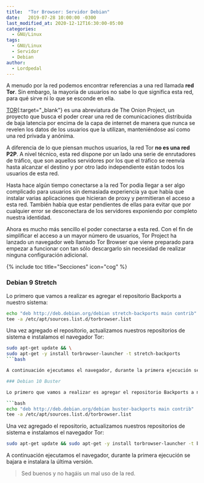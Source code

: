 ```yaml
---
title:  "Tor Browser: Servidor Debian"
date:   2019-07-28 10:00:00 -0300
last_modified_at: 2020-12-12T16:30:00-05:00
categories:
  - GNU/Linux
tags:
  - GNU/Linux
  - Servidor
  - Debian
author:
  - Lordpedal
---
```


A menudo por la red podemos encontrar referencias a una red llamada **red Tor**. Sin embargo, la mayoría de usuarios no sabe lo que significa esta red, para qué sirve ni lo que se esconde en ella.

[TOR](https://www.torproject.org/){:target="_blank"} es una abreviatura de The Onion Project, un proyecto que busca el poder crear una red de comunicaciones distribuida de baja latencia por encima de la capa de internet de manera que nunca se revelen los datos de los usuarios que la utilizan, manteniéndose así como una red privada y anónima.

A diferencia de lo que piensan muchos usuarios, la red Tor **no es una red P2P**. A nivel técnico, esta red dispone por un lado una serie de enrutadores de tráfico, que son aquellos servidores por los que el tráfico se reenvía hasta alcanzar el destino y por otro lado independiente están todos los usuarios de esta red.

Hasta hace algún tiempo conectarse a la red Tor podia llegar a ser algo complicado para usuarios sin demasiada experiencia ya que había que instalar varias aplicaciones que hicieran de proxy y permitieran el acceso a esta red. También había que estar pendientes de ellas para evitar que por cualquier error se desconectara de los servidores exponiendo por completo nuestra identidad.<!--break-->

Ahora es mucho más sencillo el poder conectarse a esta red. Con el fin de simplificar el acceso a un mayor número de usuarios, Tor Project ha lanzado un navegador web llamado Tor Browser que viene preparado para empezar a funcionar con tan sólo descargarlo sin necesidad de realizar ninguna configuración adicional.

{% include toc title="Secciones" icon="cog" %}

### Debian 9 Stretch

Lo primero que vamos a realizar es agregar el repositorio Backports a nuestro sistema:

```bash
echo "deb http://deb.debian.org/debian stretch-backports main contrib" | sudo \
tee -a /etc/apt/sources.list.d/torbrowser.list
```

Una vez agregado el repositorio, actualizamos nuestros repositorios de sistema e instalamos el navegador Tor:

```bash
sudo apt-get update && \
sudo apt-get -y install torbrowser-launcher -t stretch-backports
```bash

A continuación ejecutamos el navegador, durante la primera ejecución se bajara e instalara la última versión.

### Debian 10 Buster

Lo primero que vamos a realizar es agregar el repositorio Backports a nuestro sistema:

```bash
echo "deb http://deb.debian.org/debian buster-backports main contrib" | sudo \
tee -a /etc/apt/sources.list.d/torbrowser.list
```

Una vez agregado el repositorio, actualizamos nuestros repositorios de sistema e instalamos el navegador Tor:

```bash
sudo apt-get update && sudo apt-get -y install torbrowser-launcher -t buster-backports
```

A continuación ejecutamos el navegador, durante la primera ejecución se bajara e instalara la última versión. 

> Sed buenos y no hagáis un mal uso de la red. 
